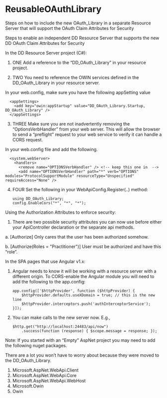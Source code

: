 # ReusableOAuthLibrary
Steps on how to include the new OAuth_Library in a separate Resource Server that will support the OAuth Claim Attributes for Security

Steps to enable an independent DD Resource Server that supports the new DD OAuth Claim Attributes for Security

In the DD Resource Server project (C#):

1. ONE Add a reference to the “DD_OAuth_Library” in your resource project.

2. TWO You need to reference the OWIN services defined in the DD_OAuth_Library  in your resource server.

In your web.config, make sure you have the following appSetting value

      <appSettings>
        <add key="owin:appStartup" value="DD_OAuth_Library.Startup, DD_OAuth_Library" />
      </appSettings>
      
3. THREE Make sure you are not inadvertently removing the “OptionsVerbHandler” from your web server.  This will allow the browser to send a “preflight” request to your web service to verify it can handle a CORS request.

In your web.config file and add the following.

      <system.webServer>
        <handlers>
          <remove name="OPTIONSVerbHandler" /> <!-- keep this one in  -->
          <add name="OPTIONSVerbHandler" path="*" verb="OPTIONS" modules="ProtocolSupportModule" resourceType="Unspecified" requireAccess="None" />
          
4.  FOUR Set the following in your WebApiConfig.Register(..) method: 

        using DD_OAuth_Library;
        config.EnableCors("*", "*", "*");

Using the Authorization Attributes to enforce security:

1.	There are two possible security attributes you can now use before either your ApiController declaration or the separate api methods.

a.	[Authorize] Only cares that the user has been authorized somehow.

b.	[Authorize(Roles = "Practitioner")]  User must be authorized and have this “role”.

In the SPA pages that use Angular v1.x:

1.	Angular needs to know it will be working with a resource server with a different origin.  To CORS-enable the Angular module you will need to add the following to the app.config:

        app.config(['$httpProvider', function ($httpProvider) {
            $httpProvider.defaults.useXDomain = true; // this is the new line
            $httpProvider.interceptors.push('authInterceptorService');
        }]);
        
2.	You can make calls to the new server now. E.g., 

        $http.get("http://localhost:24483/api/now")
            .success(function (response) { $scope.message = response; });
            
Note: If you started with an “Empty” AspNet project you may need to add the following nuget packages. 

There are a lot you won’t have to worry about because they were moved to the DD_OAuth_Library.

1.	Microsoft.AspNet.WebApi.Client
2.	Microsoft.AspNet.WebApi.Core
3.	Microsoft.AspNet.WebApi.WebHost
4.	Microsoft.Owin
5.	Owin
